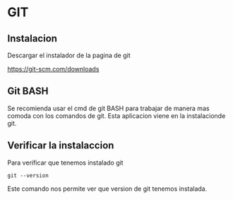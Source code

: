 # GIT

## Instalacion

Descargar el instalador de la pagina de git

https://git-scm.com/downloads

## Git BASH

Se recomienda usar el cmd de git BASH para trabajar de manera mas comoda con los comandos de git. Esta aplicacion viene en la instalacionde git.

## Verificar la instalaccion

Para verificar que tenemos instalado git

`
git --version
`

Este comando nos permite ver que version de git tenemos instalada.

